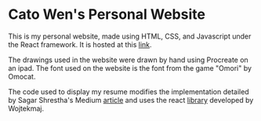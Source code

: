 # Cato Wen's Personal Website

This is my personal website, made using HTML, CSS, and Javascript under the React framework. It is hosted at this [link](https://catoywen.github.io/portfolio/).

The drawings used in the website were drawn by hand using Procreate on an ipad.
The font used on the website is the font from the game "Omori" by Omocat.

The code used to display my resume modifies the implementation detailed by Sagar Shrestha's Medium [article](https://levelup.gitconnected.com/displaying-pdf-in-react-app-6e9d1fffa1a9) and uses the react [library](https://github.com/wojtekmaj/react-pdf) developed by Wojtekmaj.